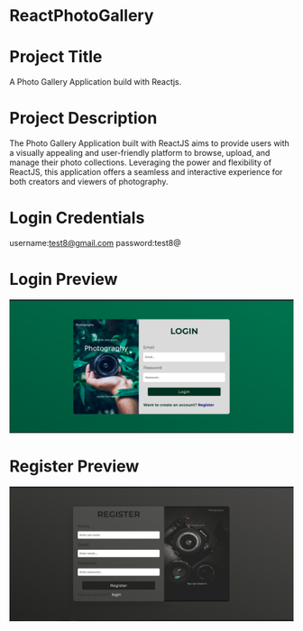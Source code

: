 # ReactPhotoGallery
# Project Title
A Photo Gallery Application build with Reactjs.
# Project Description
The Photo Gallery Application built with ReactJS aims to provide users with a visually appealing and user-friendly platform to browse, upload, and manage their photo collections. Leveraging the power and flexibility of ReactJS, this application offers a seamless and interactive experience for both creators and viewers of photography.

# Login Credentials
  username:test8@gmail.com
  password:test8@

# Login Preview
   ![alt text]( https://github.com/Sumitkandari/ReactPhotoGallery/blob/main/Login.png)
# Register Preview
   ![alt text]( https://github.com/Sumitkandari/ReactPhotoGallery/blob/main/Register.png)
  
